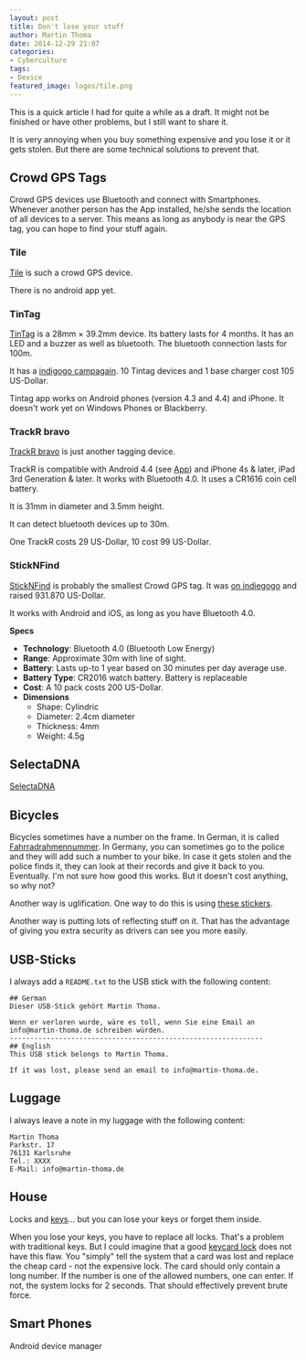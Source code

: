 ```yaml
---
layout: post
title: Don't lose your stuff
author: Martin Thoma
date: 2014-12-29 21:07
categories:
- Cyberculture
tags:
- Device
featured_image: logos/tile.png
---
```


<div class="info">This is a quick article I had for quite a while as a draft. It might not be finished or have other problems, but I still want to share it.</div>

It is very annoying when you buy something expensive and you lose it or it
gets stolen. But there are some technical solutions to prevent that.

## Crowd GPS Tags

Crowd GPS devices use Bluetooth and connect with Smartphones. Whenever another
person has the App installed, he/she sends the location of all devices to a
server. This means as long as anybody is near the GPS tag, you can hope to
find your stuff again.

### Tile

[Tile](https://www.thetileapp.com) is such a crowd GPS device.

There is no android app yet.

### TinTag

[TinTag](http://thetintag.com/)
is a 28mm × 39.2mm device. Its battery lasts for 4 months. It has an LED and
a buzzer as well as bluetooth. The bluetooth connection lasts for 100m.

It has a [indigogo campagain](https://www.indiegogo.com/projects/tintag-the-first-rechargeable-item-tracker/x/7191655). 10 Tintag devices and 1 base charger cost
105 US-Dollar.

Tintag app works on Android phones (version 4.3 and 4.4) and iPhone. It doesn't
work yet on Windows Phones or Blackberry.

### TrackR bravo

[TrackR bravo](https://www.indiegogo.com/projects/trackr-bravo-the-thinnest-item-tracking-device-ever/x/7191655) is just another tagging device.

TrackR is compatible with Android 4.4 (see [App](https://play.google.com/store/apps/details?id=com.phonehalo.itemtracker)) and iPhone 4s & later, iPad 3rd Generation & later. It works with Bluetooth 4.0. It uses a CR1616 coin cell battery.

It is 31mm in diameter and 3.5mm height.

It can detect bluetooth devices up to 30m.

One TrackR costs 29 US-Dollar, 10 cost 99 US-Dollar.

### StickNFind

[StickNFind](https://www.sticknfind.com/) is probably the smallest Crowd GPS
tag. It was [on indiegogo](https://www.indiegogo.com/projects/sticknfind-bluetooth-powered-ultra-small-location-stickers/x/7191655)
and raised 931.870 US-Dollar.

It works with Android and iOS, as long as you have Bluetooth 4.0.

**Specs**

* **Technology**: Bluetooth 4.0 (Bluetooth Low Energy)
* **Range**: Approximate 30m with line of sight.
* **Battery**: Lasts up-to 1 year based on 30 minutes per day average use.
* **Battery Type**: CR2016 watch battery. Battery is replaceable
* **Cost**: A 10 pack costs 200 US-Dollar.
* **Dimensions**
  * Shape: Cylindric
  * Diameter: 2.4cm diameter
  * Thickness: 4mm
  * Weight: 4.5g

## SelectaDNA

[SelectaDNA](https://www.selectadna.co.uk/)

## Bicycles

Bicycles sometimes have a number on the frame. In German, it is called
[Fahrradrahmennummer](https://de.wikipedia.org/wiki/Fahrradrahmennummer). In
Germany, you can sometimes go to the police and they will add such a number
to your bike. In case it gets stolen and the police finds it, they can look
at their records and give it back to you. Eventually. I'm not sure how good
this works. But it doesn't cost anything, so why not?

Another way is uglification. One way to do this is using [these stickers](http://dominicwilcox.com/portfolio/anti-theft-carbike-device/).

Another way is putting lots of reflecting stuff on it. That has the advantage
of giving you extra security as drivers can see you more easily.

## USB-Sticks

I always add a `README.txt` to the USB stick with the following content:

```text
## German
Dieser USB-Stick gehört Martin Thoma.

Wenn er verloren wurde, wäre es toll, wenn Sie eine Email an
info@martin-thoma.de schreiben würden.
--------------------------------------------------------------
## English
This USB stick belongs to Martin Thoma.

If it was lost, please send an email to info@martin-thoma.de.
```

## Luggage

I always leave a note in my luggage with the following content:

```text
Martin Thoma
Parkstr. 17
76131 Karlsruhe
Tel.: XXXX
E-Mail: info@martin-thoma.de
```

## House

Locks and [keys](https://en.wikipedia.org/wiki/Key_(lock))... but you can lose your keys or forget them inside.

When you lose your keys, you have to replace all locks. That's a problem with
traditional keys. But I could imagine that a good [keycard lock](https://en.wikipedia.org/wiki/Keycard_lock) does not have this flaw. You "simply" tell the system
that a card was lost and replace the cheap card - not the expensive lock.
The card should only contain a long number. If the number is one of the allowed
numbers, one can enter. If not, the system locks for 2 seconds. That should
effectively prevent brute force.

## Smart Phones

Android device manager